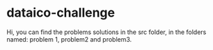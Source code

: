 # dataico-challenge

Hi, you can find the problems solutions in the src folder, in the folders named: problem 1, problem2 and problem3.
